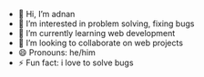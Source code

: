 - 👋 Hi, I’m adnan
- 👀 I’m interested in problem solving, fixing bugs
- 🌱 I’m currently learning web development
- 💞️ I’m looking to collaborate on web projects
- 😄 Pronouns: he/him
- ⚡ Fun fact: i love to solve bugs

<!---
adnan0k/adnan0k is a ✨ special ✨ repository because its `README.md` (this file) appears on your GitHub profile.
You can click the Preview link to take a look at your changes.
--->
